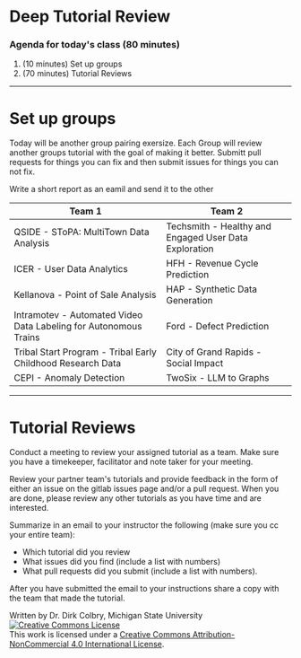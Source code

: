 # Deep Tutorial Review 



### Agenda for today's class (80 minutes)

1. (10 minutes) Set up groups
2. (70 minutes) Tutorial Reviews

----

# Set up groups

Today will be another group pairing exersize.  Each Group will review another groups tutorial with the goal of making it better. Submitt pull requests for things you can fix and then submit issues for things you can not fix. 

Write a short report as an eamil and send it to the other


| Team 1 | Team 2 |
|--------|--------|
| QSIDE - SToPA: MultiTown Data Analysis | Techsmith - Healthy and Engaged User Data Exploration |
| ICER - User Data Analytics | HFH - Revenue Cycle Prediction |
| Kellanova - Point of Sale Analysis | HAP - Synthetic Data Generation |
| Intramotev - Automated Video Data Labeling for Autonomous Trains | Ford - Defect Prediction |
| Tribal Start Program - Tribal Early Childhood Research Data | City of Grand Rapids - Social Impact |
| CEPI - Anomaly Detection | TwoSix - LLM to Graphs |

----

# Tutorial Reviews

Conduct a meeting to review your assigned tutorial as a team. Make sure you have a timekeeper, facilitator and note taker for your meeting.

Review your partner team's tutorials and provide feedback in the form of either an issue on the gitlab issues page and/or a pull request.  When you are done, please review any other tutorials as you have time and are interested.

Summarize in an email to your instructor the following (make sure you cc your entire team):

- Which tutorial did you review
- What issues did you find (include a list with numbers)
- What pull requests did you submit (include a list with numbers).

After you have submitted the email to your instructions share a copy with the team that made the tutorial. 

Written by Dr. Dirk Colbry, Michigan State University
<a rel="license" href="http://creativecommons.org/licenses/by-nc/4.0/"><img alt="Creative Commons License" style="border-width:0" src="https://i.creativecommons.org/l/by-nc/4.0/88x31.png" /></a><br />This work is licensed under a <a rel="license" href="http://creativecommons.org/licenses/by-nc/4.0/">Creative Commons Attribution-NonCommercial 4.0 International License</a>.
